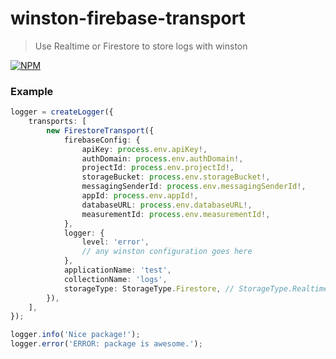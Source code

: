 # winston-firebase-transport

> Use Realtime or Firestore to store logs with winston

[![NPM](https://img.shields.io/npm/v/winston-firebase-transport.svg)](https://www.npmjs.com/package/winston-firebase-transport)

### Example

```typescript
logger = createLogger({
	transports: [
		new FirestoreTransport({
			firebaseConfig: {
				apiKey: process.env.apiKey!,
				authDomain: process.env.authDomain!,
				projectId: process.env.projectId!,
				storageBucket: process.env.storageBucket!,
				messagingSenderId: process.env.messagingSenderId!,
				appId: process.env.appId!,
				databaseURL: process.env.databaseURL!,
				measurementId: process.env.measurementId!,
			},
			logger: {
				level: 'error',
				// any winston configuration goes here
			},
			applicationName: 'test',
			collectionName: 'logs',
			storageType: StorageType.Firestore, // StorageType.Realtime
		}),
	],
});

logger.info('Nice package!');
logger.error('ERROR: package is awesome.');
```
